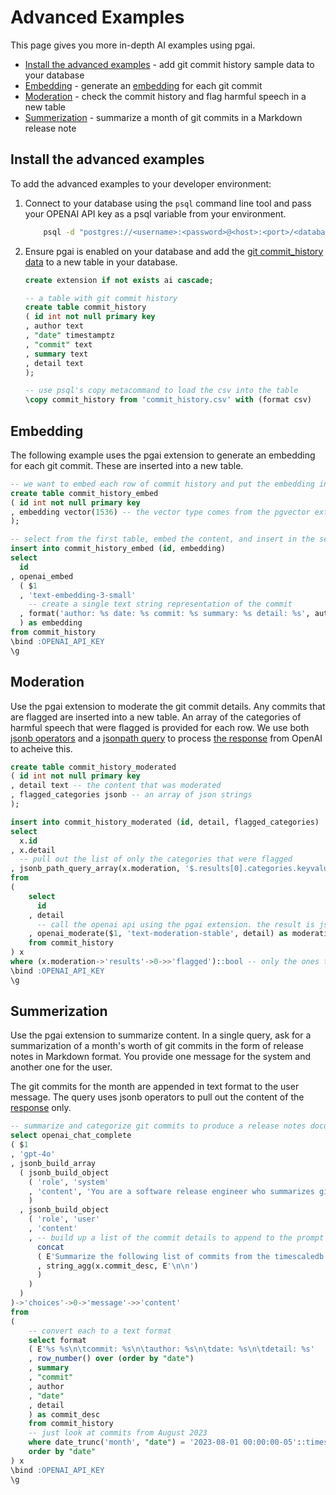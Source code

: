 # Advanced Examples

This page gives you more in-depth AI examples using pgai.

- [Install the advanced examples]() - add git commit history sample data to your database
- [Embedding]() - generate an [embedding](https://platform.openai.com/docs/guides/embeddings) for each git commit
- [Moderation]() - check the commit history and flag harmful speech in a new table
- [Summerization]() - summarize a month of git commits in a Markdown release note 

## Install the advanced examples

To add the advanced examples to your developer environment:

1. Connect to your database using the `psql` command line tool and pass your 
    OPENAI API key as a psql variable from your environment.

   ```bash
       psql -d "postgres://<username>:<password>@<host>:<port>/<database-name>" -v OPENAI_API_KEY=$OPENAI_API_KEY -f tests.sql
   ```

1. Ensure pgai is enabled on your database and add the [git commit_history data](./commit_history.csv) to a new table in your database.

   ```sql
   create extension if not exists ai cascade;
   
   -- a table with git commit history
   create table commit_history
   ( id int not null primary key
   , author text
   , "date" timestamptz
   , "commit" text
   , summary text
   , detail text
   );
   
   -- use psql's copy metacommand to load the csv into the table
   \copy commit_history from 'commit_history.csv' with (format csv)
   ```

## Embedding

The following example uses the pgai extension to generate an embedding for each
git commit. These are inserted into a new table.

```sql
-- we want to embed each row of commit history and put the embedding in this table
create table commit_history_embed
( id int not null primary key
, embedding vector(1536) -- the vector type comes from the pgvector extension
);

-- select from the first table, embed the content, and insert in the second table
insert into commit_history_embed (id, embedding)
select
  id
, openai_embed
  ( $1
  , 'text-embedding-3-small'
    -- create a single text string representation of the commit
  , format('author: %s date: %s commit: %s summary: %s detail: %s', author, "date", "commit", summary, detail)
  ) as embedding
from commit_history
\bind :OPENAI_API_KEY
\g
```

## Moderation

Use the pgai extension to moderate the git commit details. Any
commits that are flagged are inserted into a new table. An array of the 
categories of harmful speech that were flagged is provided for each row. We
use both [jsonb operators](https://www.postgresql.org/docs/current/functions-json.html#FUNCTIONS-JSON-PROCESSING)
and a [jsonpath query](https://www.postgresql.org/docs/current/functions-json.html#FUNCTIONS-SQLJSON-PATH) 
to process [the response](https://platform.openai.com/docs/api-reference/moderations/object)
from OpenAI to acheive this.

```sql
create table commit_history_moderated 
( id int not null primary key
, detail text -- the content that was moderated
, flagged_categories jsonb -- an array of json strings
);

insert into commit_history_moderated (id, detail, flagged_categories)
select
  x.id
, x.detail
  -- pull out the list of only the categories that were flagged
, jsonb_path_query_array(x.moderation, '$.results[0].categories.keyvalue() ? (@.value == true).key')
from
(
    select
      id
    , detail
      -- call the openai api using the pgai extension. the result is jsonb
    , openai_moderate($1, 'text-moderation-stable', detail) as moderation
    from commit_history
) x
where (x.moderation->'results'->0->>'flagged')::bool -- only the ones that were flagged
\bind :OPENAI_API_KEY
\g
```

## Summerization

Use the pgai extension to summarize content. In a single query, ask for a summarization 
of a month's worth of git commits in the form of release notes in Markdown format. You 
provide one message for the system and another one for the user. 

The git commits for the month are appended in text format to the user message. The query 
uses jsonb operators to pull out the content of the [response](https://platform.openai.com/docs/api-reference/chat/object) only.

```sql
-- summarize and categorize git commits to produce a release notes document
select openai_chat_complete
( $1
, 'gpt-4o'
, jsonb_build_array
  ( jsonb_build_object
    ( 'role', 'system'
    , 'content', 'You are a software release engineer who summarizes git commits to produce release notes.'
    )
  , jsonb_build_object
    ( 'role', 'user'
    , 'content'
    , -- build up a list of the commit details to append to the prompt
      concat
      ( E'Summarize the following list of commits from the timescaledb git repo from August 2023 in a release notes document in markdown format.\n\n'
      , string_agg(x.commit_desc, E'\n\n')
      )
    )
  )
)->'choices'->0->'message'->>'content'
from
(
    -- convert each to a text format
    select format
    ( E'%s %s\n\tcommit: %s\n\tauthor: %s\n\tdate: %s\n\tdetail: %s'
    , row_number() over (order by "date")
    , summary
    , "commit"
    , author
    , "date"
    , detail
    ) as commit_desc
    from commit_history
    -- just look at commits from August 2023
    where date_trunc('month', "date") = '2023-08-01 00:00:00-05'::timestamptz
    order by "date"
) x
\bind :OPENAI_API_KEY
\g
```
